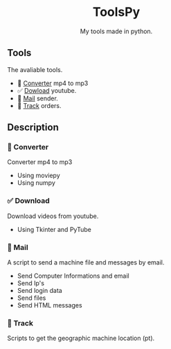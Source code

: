 <h1 align="center">ToolsPy</h1>
<p align="center">My tools made in python.</p>

## Tools
The avaliable tools.
- 🎵 <a href="https://github.com/vLeeH/ToolsPy/blob/main/Converter/converter.py">Converter</a> mp4 to mp3 
- ✅ <a href="https://github.com/vLeeH/ToolsPy/blob/main/Download/download.pyw">Dowload</a> youtube. 
- 📧 <a href="https://github.com/vLeeH/ToolsPy/blob/main/Mail/mail.py">Mail</a> sender.
- 🎯 <a href="https://github.com/vLeeH/ToolsPy/blob/main/Track/track.py">Track</a> orders.

## Description 

### 🎵 Converter
Converter mp4 to mp3 <br>
- Using moviepy 
- Using numpy 

### ✅ Download
Download videos from youtube. <br>
- Using Tkinter and PyTube

### 📧 Mail 
A script to send a machine file and messages by email. <br>
- Send Computer Informations and email
- Send Ip's
- Send login data
- Send files
- Send HTML messages 

### 🎯 Track 
Scripts to get the geographic machine location (pt). <br>

